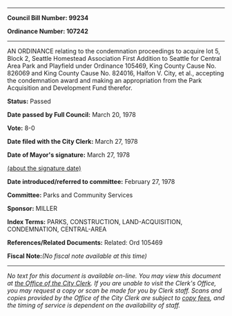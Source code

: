 

********

**Council Bill Number: 99234**
   
**Ordinance Number: 107242**
********

 AN ORDINANCE relating to the condemnation proceedings to acquire lot 5, Block 2, Seattle Homestead Association First Addition to Seattle for Central Area Park and Playfield under Ordinance 105469, King County Cause No. 826069 and King County Cause No. 824016, Halfon V. City, et al., accepting the condemnation award and making an appropriation from the Park Acquisition and Development Fund therefor.

**Status:** Passed
   
**Date passed by Full Council:** March 20, 1978
   
**Vote:** 8-0
   
**Date filed with the City Clerk:** March 27, 1978
   
**Date of Mayor's signature:** March 27, 1978
   
[(about the signature date)](/~public/approvaldate.htm)
   
   
   
**Date introduced/referred to committee:** February 27, 1978
   
**Committee:** Parks and Community Services
   
**Sponsor:** MILLER
   
   
**Index Terms:** PARKS, CONSTRUCTION, LAND-ACQUISITION, CONDEMNATION, CENTRAL-AREA

**References/Related Documents:** Related: Ord 105469

**Fiscal Note:**_(No fiscal note available at this time)_
********

_No text for this document is available on-line. You may view this document at [the Office of the City Clerk](http://www.seattle.gov/leg/clerk/contactUs.htm). If you are unable to visit the Clerk's Office, you may request a copy or scan be made for you by Clerk staff. Scans and copies provided by the Office of the City Clerk are subject to [copy fees](http://clerk.seattle.gov/~public/clerkfees.htm), and the timing of service is dependent on the availability of staff._

